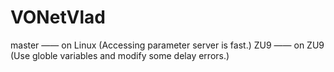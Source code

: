 # VONetVlad
master —— on Linux (Accessing parameter server is fast.)
ZU9 —— on ZU9 (Use globle variables and modify some delay errors.)
